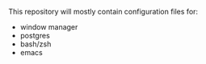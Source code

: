 This repository will mostly contain configuration files for:
- window manager
- postgres
- bash/zsh
- emacs

